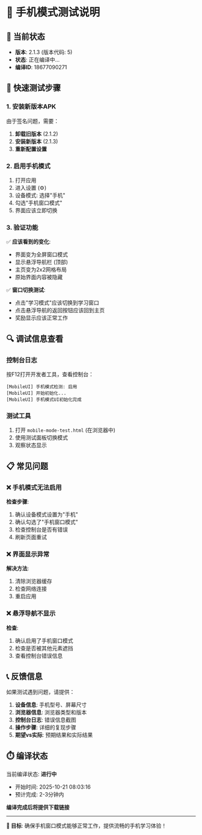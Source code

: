 # 📱 手机模式测试说明

## 🎯 当前状态
- **版本**: 2.1.3 (版本代码: 5)
- **状态**: 正在编译中...
- **编译ID**: 18677090271

## 🚀 快速测试步骤

### 1. 安装新版本APK
由于签名问题，需要：
1. **卸载旧版本** (2.1.2)
2. **安装新版本** (2.1.3)
3. **重新配置设置**

### 2. 启用手机模式
1. 打开应用
2. 进入设置 (⚙️)
3. 设备模式: 选择"手机"
4. 勾选"手机窗口模式"
5. 界面应该立即切换

### 3. 验证功能
✅ **应该看到的变化**:
- 界面变为全屏窗口模式
- 显示悬浮导航栏 (顶部)
- 主页变为2x2网格布局
- 原始界面内容被隐藏

✅ **窗口切换测试**:
- 点击"学习模式"应该切换到学习窗口
- 点击悬浮导航的返回按钮应该回到主页
- 奖励显示应该正常工作

## 🔍 调试信息查看

### 控制台日志
按F12打开开发者工具，查看控制台：
```
[MobileUI] 手机模式检测: 启用
[MobileUI] 开始初始化...
[MobileUI] 手机模式UI初始化完成
```

### 测试工具
1. 打开 `mobile-mode-test.html` (在浏览器中)
2. 使用测试面板切换模式
3. 观察状态显示

## 📋 常见问题

### ❌ 手机模式无法启用
**检查步骤**:
1. 确认设备模式设置为"手机"
2. 确认勾选了"手机窗口模式"
3. 检查控制台是否有错误
4. 刷新页面重试

### ❌ 界面显示异常
**解决方法**:
1. 清除浏览器缓存
2. 检查网络连接
3. 重启应用

### ❌ 悬浮导航不显示
**检查**:
1. 确认启用了手机窗口模式
2. 检查是否被其他元素遮挡
3. 查看控制台错误信息

## 📞 反馈信息

如果测试遇到问题，请提供：
1. **设备信息**: 手机型号、屏幕尺寸
2. **浏览器信息**: 浏览器类型和版本
3. **控制台日志**: 错误信息截图
4. **操作步骤**: 详细的复现步骤
5. **期望vs实际**: 预期结果和实际结果

## ⏱️ 编译状态

当前编译状态: **进行中**
- 开始时间: 2025-10-21 08:03:16
- 预计完成: 2-3分钟内

**编译完成后将提供下载链接**

---

**🎯 目标**: 确保手机窗口模式能够正常工作，提供流畅的手机学习体验！